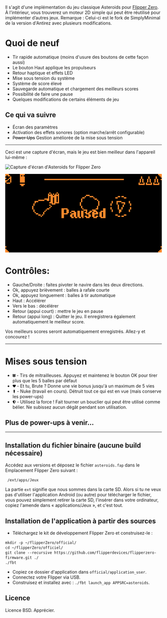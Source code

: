 Il s'agit d'une implémentation du jeu classique Asteroids pour [Flipper Zero](https://flipperzero.one/). À l’intérieur, vous trouverez un moteur 2D simple qui peut être réutilisé pour implémenter d’autres jeux. Remarque : Celui-ci est le fork de SimplyMinimal de la version d'Antirez avec plusieurs modifications.

# Quoi de neuf
* Tir rapide automatique (moins d'usure des boutons de cette façon aussi)
* Le bouton Haut applique les propulseurs
* Retour haptique et effets LED
* Mise sous tension du système
* Système de score élevé
* Sauvegarde automatique et chargement des meilleurs scores
* Possibilité de faire une pause
* Quelques modifications de certains éléments de jeu

## Ce qui va suivre
* Écran des paramètres
* Activation des effets sonores (option marche/arrêt configurable)
* ~~Power Ups~~ Gestion améliorée de la mise sous tension

---

Ceci est une capture d'écran, mais le jeu est bien meilleur dans l'appareil lui-même :

![Capture d'écran d'Asteroids for Flipper Zero](/images/Asteroids-PowerUps.png "Capture d'écran dans le jeu")

![Écran Pause](images/Pause%20Screen.png "Écran Pause")

# Contrôles:
* Gauche/Droite : faites pivoter le navire dans les deux directions.
* Ok, appuyez brièvement : balles à rafale courte
* Ok, appuyez longuement : balles à tir automatique
* Haut : Accélérer
* Vers le bas : décélérer
* Retour (appui court) : mettre le jeu en pause
* Retour (appui long) : Quitter le jeu. Il enregistrera également automatiquement le meilleur score.

Vos meilleurs scores seront automatiquement enregistrés. Allez-y et concourez !

---
# Mises sous tension
* ![](assets/firepower_shifted_9x10.png "Munitions") - Tirs de mitrailleuses. Appuyez et maintenez le bouton OK pour tirer plus que les 5 balles par défaut
* ![](assets/heart_10x10.png "Lives") - Et tu, Brute ? Donne une vie bonus jusqu'à un maximum de 5 vies
* ![](assets/nuke_10x10.png "Nuke") - Nuke (travail en cours). Détruit tout ce qui est en vue (mais conserve les power-ups)
* ![](assets/split_shield_10x10.png "Shield") - Utilisez la force ! Fait tourner un bouclier qui peut être utilisé comme bélier. Ne subissez aucun dégât pendant son utilisation.

## Plus de power-ups à venir...

---
## Installation du fichier binaire (aucune build nécessaire)

Accédez aux versions et déposez le fichier `asteroids.fap` dans le
Emplacement Flipper Zero suivant :

     /ext/apps/Jeux

La partie `ext` signifie que nous sommes dans la carte SD. Alors si tu ne veux pas
d'utiliser l'application Android (ou autre) pour télécharger le fichier,
vous pouvez simplement retirer la carte SD, l'insérer dans votre ordinateur,
copiez l'amende dans « applications/Jeux », et c'est tout.

## Installation de l'application à partir des sources

* Téléchargez le kit de développement Flipper Zero et construisez-le :
```
mkdir -p ~/flipperZero/official/
cd ~/flipperZero/officiel/
git clone --recursive https://github.com/flipperdevices/flipperzero-firmware.git ./
./fbt
```
* Copiez ce dossier d'application dans `official/application_user`.
* Connectez votre Flipper via USB.
* Construisez et installez avec : `./fbt launch_app APPSRC=asteroids`.

## Licence

Licence BSD. Apprécier.